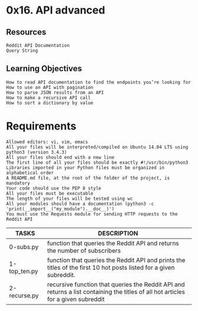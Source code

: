 # 0x16. API advanced

## Resources

    Reddit API Documentation
    Query String

## Learning Objectives

    How to read API documentation to find the endpoints you’re looking for
    How to use an API with pagination
    How to parse JSON results from an API
    How to make a recursive API call
    How to sort a dictionary by value

# Requirements

    Allowed editors: vi, vim, emacs
    All your files will be interpreted/compiled on Ubuntu 14.04 LTS using python3 (version 3.4.3)
    All your files should end with a new line
    The first line of all your files should be exactly #!/usr/bin/python3
    Libraries imported in your Python files must be organized in alphabetical order
    A README.md file, at the root of the folder of the project, is mandatory
    Your code should use the PEP 8 style
    All your files must be executable
    The length of your files will be tested using wc
    All your modules should have a documentation (python3 -c 'print(__import__("my_module").__doc__)')
    You must use the Requests module for sending HTTP requests to the Reddit API

| TASKS | DESCRIPTION |
| ----- | ----------- |
| 0-subs.py | function that queries the Reddit API and returns the number of subscribers|
| 1-top_ten.py | function that queries the Reddit API and prints the titles of the first 10 hot posts listed for a given subreddit. |
| 2-recurse.py | recursive function that queries the Reddit API and returns a list containing the titles of all hot articles for a given subreddit|